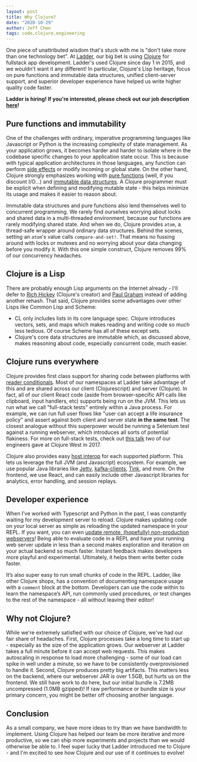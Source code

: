```yaml
---
layout: post
title: Why Clojure?
date: "2020-10-29"
author: Jeff Chen
tags: code,clojure,engineering
---
```


One piece of unattributed wisdom that's stuck with me is "don't take more than one technology bet". At [Ladder](https://www.ladderlife.com), our big bet is using [Clojure](https://clojure.org/) for fullstack app development. Ladder's used Clojure since day 1 in 2015, and we wouldn't want it any different! In particular, Clojure's Lisp heritage, focus on pure functions and immutable data structures, unified client-server support, and superior developer experience have helped us write higher quality code faster.

**Ladder is hiring! If you're interested, please check out our job description [here](https://grnh.se/5cebfb331us)!**

<!-- excerpt -->

## Pure functions and immutability

One of the challenges with ordinary, imperative programming languages like Javascript or Python is the increasing complexity of state management. As your application grows, it becomes harder and harder to isolate where in the codebase specific changes to your application state occur. This is because with typical application architectures in those languages, any function can perform [side effects](https://en.wikipedia.org/wiki/Side_effect_%28computer_science%29) or modify incoming or global state. On the other hand, Clojure strongly emphasizes working with [pure functions](https://en.wikipedia.org/wiki/Pure_function) (well, if you discount I/O...) and [immutable data structures](https://clojure.org/about/state). A Clojure programmer must be explicit when defining and modifying mutable state - this helps minimize its usage and makes it easier to reason about.

Immutable data structures and pure functions also lend themselves well to concurrent programming. We rarely find ourselves worrying about locks and shared data in a multi-threaded environment, because our functions are rarely modifying shared state. And when we do, Clojure provides `atom`, a thread-safe wrapper around ordinary data structures. Behind the scenes, setting an `atom`'s value calls `compare-and-set!`. That means no fussing around with locks or mutexes and no worrying about your data changing before you modify it. With this one simple construct, Clojure removes 99% of our concurrency headaches.

## Clojure is a Lisp

There are probably enough Lisp arguments on the Internet already - I'll defer to [Rich Hickey](https://clojure.org/about/rationale#_lisp_is_a_good_thing) (Clojure's creator) and [Paul Graham](http://www.paulgraham.com/avg.html) instead of adding another rehash. That said, Clojure provides some advantages over other Lisps like Common Lisp and Scheme:

- CL only includes lists in its core language spec. Clojure introduces vectors, sets, and maps which makes reading and writing code so much less tedious. Of course Scheme has all of these except sets.
- Clojure's core data structures are immutable which, as discussed above, makes reasoning about code, especially concurrent code, much easier.

## Clojure runs everywhere

Clojure provides first class support for sharing code between platforms with [reader conditionals](https://clojure.org/guides/reader_conditionals). Most of our namespaces at Ladder take advantage of this and are shared across our client (Clojurescript) and server (Clojure). In fact, all of our client React code (aside from browser-specific API calls like clipboard, input handlers, etc) supports being run on the JVM. This lets us run what we call "full-stack tests" entirely within a Java process. For example, we can run full user flows like "user can accept a life insurance policy" and assert against both client and server state **in the same test**. The closest analogue without this superpower would be running a Selenium test against a running webserver, which introduces all sorts of potential flakiness. For more on full-stack tests, check out [this talk](https://www.youtube.com/watch?v=qijWBPYkRAQ&t=346s) two of our engineers gave at Clojure West in 2017.

Clojure also provides easy [host interop](https://clojure.org/guides/reader_conditionals#_host_interop) for each supported platform. This lets us leverage the full JVM (and Javascript) ecosystem. For example, we use popular Java libraries like [Jetty](https://www.eclipse.org/jetty/), [kafka-clients](https://mvnrepository.com/artifact/org.apache.kafka/kafka-clients), [Tink](https://github.com/google/tink), and more. On the frontend, we use React, and can easily include other Javascript libraries for analytics, error handling, and session replays.

## Developer experience

When I’ve worked with Typescript and Python in the past, I was constantly waiting for my development server to reload. Clojure makes updating code on your local server as simple as reloading the updated namespace in your REPL. If you want, you can even [update remote, (hopefully) non-production webservers](https://github.com/nrepl/nrepl)! Being able to evaluate code in a REPL and have your running web server update in less than a second makes exploration and iteration on your actual backend so much faster. Instant feedback makes developers more playful and experimental. Ultimately, it helps them write better code faster.

It’s also super easy to run small chunks of code in the REPL. Ladder, like other Clojure shops, has a convention of documenting namespace usage with a `comment` block at the bottom. Developers can use the code within to learn the namespace’s API, run commonly used procedures, or test changes to the rest of the namespace - all without leaving their editor!

## Why not Clojure?

While we're extremely satisfied with our choice of Clojure, we've had our fair share of headaches. First, Clojure processes take a long time to start up - especially as the size of the application grows. Our webserver at Ladder takes a full minute before it can accept web requests. This makes autoscaling in response to load more challenging - some of our load can spike in well under a minute, so we have to be consistently overprovisioned to handle it. Second, Clojure produces pretty big artifacts. This matters less on the backend, where our webserver JAR is over 1.5GB, but hurts us on the frontend. We still have work to do here, but our initial bundle is 7.2MB uncompressed (1.0MB gzipped)! If raw performance or bundle size is your primary concern, you might be better off choosing another language.

## Conclusion

As a small company, we have more ideas to try than we have bandwidth to implement. Using Clojure has helped our team be more iterative and more productive, so we can ship more experiments and projects than we would otherwise be able to. I feel super lucky that Ladder introduced me to Clojure - and I'm excited to see how Clojure and our use of it continues to evolve!
